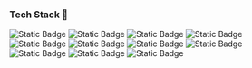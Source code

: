 ### Tech Stack 👋

![Static Badge](https://img.shields.io/badge/HTML-maker?color=%23f07e33)
![Static Badge](https://img.shields.io/badge/CSS%2FSASS-maker?color=%23eb13aa)
![Static Badge](https://img.shields.io/badge/Javascript-maker?color=%231580fc)
![Static Badge](https://img.shields.io/badge/React%20JS-maker?color=%239212fc)
![Static Badge](https://img.shields.io/badge/Typescript-maker?color=%2333f043)
![Static Badge](https://img.shields.io/badge/Webpack-maker?color=%232d49a3)
![Static Badge](https://img.shields.io/badge/ESlint-maker?color=%231ec0c5)
![Static Badge](https://img.shields.io/badge/Node%20JS%20(Basic)-maker?color=%239212fc)
![Static Badge](https://img.shields.io/badge/Prettier-maker?color=%23cc330d)
![Static Badge](https://img.shields.io/badge/AngularJS%20(Basic)-maker?color=%23a5005b)
![Static Badge](https://img.shields.io/badge/Vue%20JS%20(Basic)-maker?color=%239212fc)


<!--
**IrinaTsoi312/IrinaTsoi312** is a ✨ _special_ ✨ repository because its `README.md` (this file) appears on your GitHub profile.

Here are some ideas to get you started:

- 🔭 I’m currently working on ...
- 🌱 I’m currently learning ...
- 👯 I’m looking to collaborate on ...
- 🤔 I’m looking for help with ...
- 💬 Ask me about ...
- 📫 How to reach me: ...
- 😄 Pronouns: ...
- ⚡ Fun fact: ...
-->
